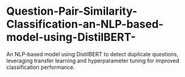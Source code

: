 # Question-Pair-Similarity-Classification-an-NLP-based-model-using-DistilBERT-
An NLP-based model using DistilBERT to detect duplicate questions, leveraging transfer learning and hyperparameter tuning for improved classification  performance.
